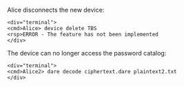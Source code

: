 
Alice disconnects the new device:


~~~~
<div="terminal">
<cmd>Alice> device delete TBS
<rsp>ERROR - The feature has not been implemented
</div>
~~~~

The device can no longer access the password catalog:


~~~~
<div="terminal">
<cmd>Alice2> dare decode ciphertext.dare plaintext2.txt
</div>
~~~~



